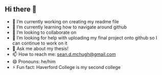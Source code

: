## Hi there 👋

- 🔭 I’m currently working on creating my readme file
- 🌱 I’m currently learning how to navigate around github
- 👯 I’m looking to collaborate on 
- 🤔 I’m looking for help with uploading my final project onto github so I can continue to work on it
- 💬 Ask me about my thesis!
- 📫 How to reach me: sean.d.mchugh@gmail.com
- 😄 Pronouns: he/him
- ⚡ Fun fact: Haverford College is my second college
